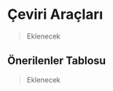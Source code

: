 <!-- NOTLAR
 - Bu kategoride lokal ve bulut tabanlı çeviri araçları ayrı ayrı eklenebilir- tek bir tabloda belirtilebilir ancak lokal ve bulut tabanlı çeviri ataçlarının farkı anlatılmalıdır.
 - Tablo eklemeyi unutmayın
 - Uygun görseller eklemeyi unutmayın.
 - İçerik kuralları ve ekleme yapmak sayfalarını ziyaret edebilirsiniz -->

# Çeviri Araçları

> Eklenecek

## Önerilenler Tablosu

> Eklenecek
